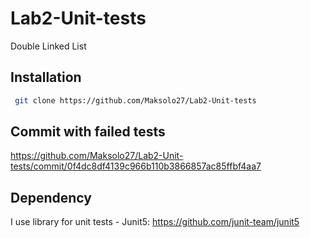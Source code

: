# Lab2-Unit-tests
Double Linked List
## Installation
 ```bash
  git clone https://github.com/Maksolo27/Lab2-Unit-tests
```
## Commit with failed tests
https://github.com/Maksolo27/Lab2-Unit-tests/commit/0f4dc8df4139c966b110b3866857ac85ffbf4aa7
## Dependency
I use library for unit tests - Junit5: https://github.com/junit-team/junit5
